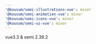 ```yaml
---
'@kousum/semi-illustrations-vue': minor
'@kousum/semi-animation-vue': minor
'@kousum/semi-icons-vue': minor
'@kousum/semi-ui-vue': minor
---
```


vue3.3 & semi 2.39.2
